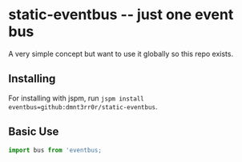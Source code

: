 static-eventbus -- just one event bus
===========

A very simple concept but want to use it globally so this repo exists.

Installing
---

For installing with jspm, run `jspm install
eventbus=github:dmnt3rr0r/static-eventbus`.

Basic Use
---

```javascript
import bus from 'eventbus;
```
